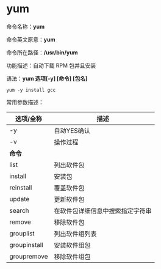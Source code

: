 # yum

命令名称：**yum**

命令英文原意：**yum**

命令所在路径：**/usr/bin/yum**

功能描述：自动下载 RPM 包并且安装

语法：**yum 选项[-y] [命令] [包名]**

```shell
yum -y install gcc
```

常用参数描述：

| 选项/全称    | 描述                             |
| ------------ | -------------------------------- |
| -y           | 自动YES确认                      |
| -v           | 操作过程                         |
| **命令**     |                                  |
| list         | 列出软件包                       |
| install      | 安装包                           |
| reinstall    | 覆盖软件包                       |
| update       | 更新软件包                       |
| search       | 在软件包详细信息中搜索指定字符串 |
| remove       | 移除软件包                       |
| grouplist    | 列出软件组列表                   |
| groupinstall | 安装软件组包                     |
| groupremove  | 移除软件组包                     |
